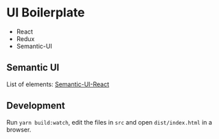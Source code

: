 # UI Boilerplate
- React
- Redux
- Semantic-UI

## Semantic UI
List of elements: [Semantic-UI-React](https://react.semantic-ui.com/elements)

## Development
Run `yarn build:watch`, edit the files in `src` and open `dist/index.html` in a browser.


